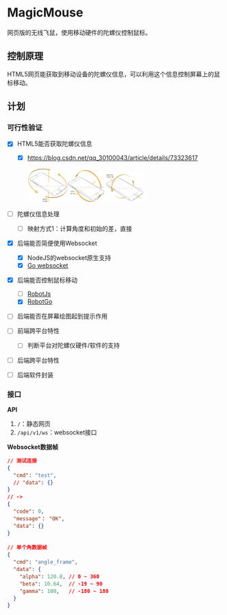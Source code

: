 # MagicMouse

网页版的无线飞鼠，使用移动硬件的陀螺仪控制鼠标。

## 控制原理

HTML5网页能获取到移动设备的陀螺仪信息，可以利用这个信息控制屏幕上的鼠标移动。

## 计划

### 可行性验证

- [x] HTML5能否获取陀螺仪信息

  - [x] https://blog.csdn.net/qq_30100043/article/details/73323617

    <img src="README.assets/20170616111218449-1614946685636.jfif" alt="img" style="zoom:25%;" /><img src="README.assets/20170616111445577-1614946699217.jfif" alt="img" style="zoom:25%;" /><img src="README.assets/20170616111531843.jfif" alt="img" style="zoom:25%;" />
- [ ] 陀螺仪信息处理
  
  - [ ] 映射方式1：计算角度和初始的差，直接
- [x] 后端能否简便使用Websocket
  - [x] NodeJS的websocket原生支持
  - [x] [Go websocket](https://blog.csdn.net/swan_tang/article/details/103530311)
- [x] 后端能否控制鼠标移动
  - [ ] [RobotJs](https://blog.csdn.net/qq_34995862/article/details/106501587)
  - [x] [RobotGo](https://www.ctolib.com/robotgo.html)
- [ ] 后端能否在屏幕绘图起到提示作用
- [ ] 前端跨平台特性
  
  - [ ] 判断平台对陀螺仪硬件/软件的支持
- [ ] 后端跨平台特性
- [ ] 后端软件封装

### 接口

**API**

1. `/`：静态网页
2. `/api/v1/ws`：websocket接口

**Websocket数据帧**

```json
// 测试连接
{
  "cmd": "test",
  // "data": {}
}
// -> 
{
  "code": 0,
  "message"： "OK",
  "data": {}
}

// 单个角数据帧
{
  "cmd": "angle_frame",
  "data": {
    "alpha": 120.8, // 0 ~ 360
    "beta": 10.64,  // -19 ~ 90
    "gamma": 100,   // -180 ~ 180
  }
}
```
